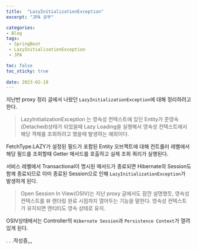 ```yaml
---
title:  "LazyInitializationException"
excerpt: "JPA 공부"

categories: 
- Blog
tags: 
 - SpringBoot
 - LazyInitializationException
 - JPA

toc: false
toc_sticky: true
 
date: 2023-02-10
---
```


지난번 proxy 정리 글에서 나왔던 `LazyInitializationException`에 대해 정리하려고 한다.

> LazyInitializationException 는 영속성 컨텍스트에 있던 Entity가 준영속(Detached)상태가 되었을때 Lazy Loading을 실행해서 영속성 컨텍스트에서 해당 객체를 조회하려고 했을때 발생하는 예외이다.

FetchType.LAZY가 설정된 필드가 포함된 Entity 오브젝트에 대해 컨트롤러 레벨에서 해당 필드를 조회할때 Getter 매서드를 호출하고 실제 조회 쿼리가 실행된다.

서비스 레벨에서 Transactional이 명시된 매서드가 종료되면 Hibernate의 Session도 함께 종료되므로 이미 종료된 Session으로 인해 `LazyInitializationException`가 발생하게 된다.


> Open Session In View(OSIV)는 지난 proxy 글에서도 잠깐 설명했듯, 영속성 컨텍스트를 뷰 렌더링 완료 시점까지 열어두는 기능을 말한다. 영속성 컨텍스트가 유지되면 엔티티도 영속 상태로 유지.

OSIV상태에서는 Controller의 `Hibernate Session`과 `Persistence Context`가 열려있게 된다.


.
.
.작성중,,,
